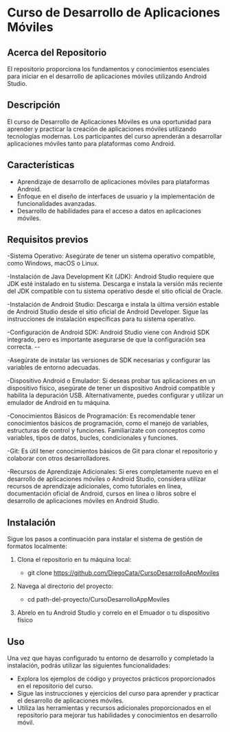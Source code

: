 # Curso de Desarrollo de Aplicaciones Móviles

## Acerca del Repositorio 

El repositorio proporciona los fundamentos y conocimientos esenciales para iniciar en el desarrollo de aplicaciones móviles utilizando Android Studio.

## Descripción

El curso de Desarrollo de Aplicaciones Móviles es una oportunidad para aprender y practicar la creación de aplicaciones móviles utilizando tecnologías modernas. Los participantes del curso aprenderán a desarrollar aplicaciones móviles tanto para plataformas como Android.

## Características

- Aprendizaje de desarrollo de aplicaciones móviles para plataformas Android.
- Enfoque en el diseño de interfaces de usuario y la implementación de funcionalidades avanzadas.
- Desarrollo de habilidades para el acceso a datos en aplicaciones móviles.

## Requisitos previos

-Sistema Operativo: Asegúrate de tener un sistema operativo compatible, como Windows, macOS o Linux.

-Instalación de Java Development Kit (JDK): Android Studio requiere que JDK esté instalado en tu sistema. Descarga e instala la versión más reciente del JDK compatible con tu sistema operativo desde el sitio oficial de Oracle.

-Instalación de Android Studio: Descarga e instala la última versión estable de Android Studio desde el sitio oficial de Android Developer. Sigue las instrucciones de instalación específicas para tu sistema operativo.

-Configuración de Android SDK: Android Studio viene con Android SDK integrado, pero es importante asegurarse de que la configuración sea correcta. --

-Asegúrate de instalar las versiones de SDK necesarias y configurar las variables de entorno adecuadas.

-Dispositivo Android o Emulador: Si deseas probar tus aplicaciones en un dispositivo físico, asegúrate de tener un dispositivo Android compatible y habilita la depuración USB. Alternativamente, puedes configurar y utilizar un emulador de Android en tu máquina.

-Conocimientos Básicos de Programación: Es recomendable tener conocimientos básicos de programación, como el manejo de variables, estructuras de control y funciones. Familiarízate con conceptos como variables, tipos de datos, bucles, condicionales y funciones.

-Git: Es útil tener conocimientos básicos de Git para clonar el repositorio y colaborar con otros desarrolladores.

-Recursos de Aprendizaje Adicionales: Si eres completamente nuevo en el desarrollo de aplicaciones móviles o Android Studio, considera utilizar recursos de aprendizaje adicionales, como tutoriales en línea, documentación oficial de Android, cursos en línea o libros sobre el desarrollo de aplicaciones móviles en Android Studio.

## Instalación

Sigue los pasos a continuación para instalar el sistema de gestión de formatos localmente:

1. Clona el repositorio en tu máquina local:
    - git clone https://github.com/DiegoCata/CursoDesarrolloAppMoviles

2. Navega al directorio del proyecto:
    - cd path-del-proyecto/CursoDesarrolloAppMoviles


3. Abrelo en tu Android Studio y correlo en el Emuador o tu dispositivo físico

## Uso

Una vez que hayas configurado tu entorno de desarrollo y completado la instalación, podrás utilizar las siguientes funcionalidades:

- Explora los ejemplos de código y proyectos prácticos proporcionados en el repositorio del curso.
- Sigue las instrucciones y ejercicios del curso para aprender y practicar el desarrollo de aplicaciones móviles.
- Utiliza las herramientas y recursos adicionales proporcionados en el repositorio para mejorar tus habilidades y conocimientos en desarrollo móvil.
